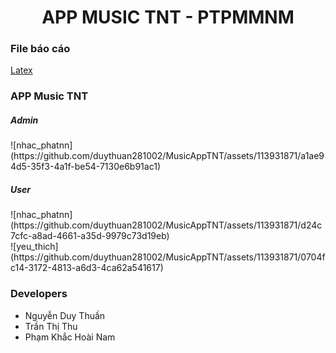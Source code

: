 <h1 align="center">APP MUSIC TNT - PTPMMNM</h1>
<h3 align="left">File báo cáo</h3>
<a align="left" href="https://github.com/duythuan281002/MusicAppTNT/blob/master/main.pdf">Latex</a>
<h3 align="left">APP Music TNT</h3>
<h5 align="left">Admin</h5>
![nhac_phatnn](https://github.com/duythuan281002/MusicAppTNT/assets/113931871/a1ae94d5-35f3-4a1f-be54-7130e6b91ac1)

<h5 align="left">User</h5>
![nhac_phatnn](https://github.com/duythuan281002/MusicAppTNT/assets/113931871/d24c7cfc-a8ad-4661-a35d-9979c73d19eb)
<br>
![yeu_thich](https://github.com/duythuan281002/MusicAppTNT/assets/113931871/0704fc14-3172-4813-a6d3-4ca62a541617)

<h3 align="left">Developers</h3>
<ul>
    <li>Nguyễn Duy Thuần</li>
    <li>Trần Thị Thu</li>
    <li>Phạm Khắc Hoài Nam</li>
</ul>
